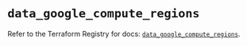 # `data_google_compute_regions`

Refer to the Terraform Registry for docs: [`data_google_compute_regions`](https://registry.terraform.io/providers/hashicorp/google/6.32.0/docs/data-sources/compute_regions).
